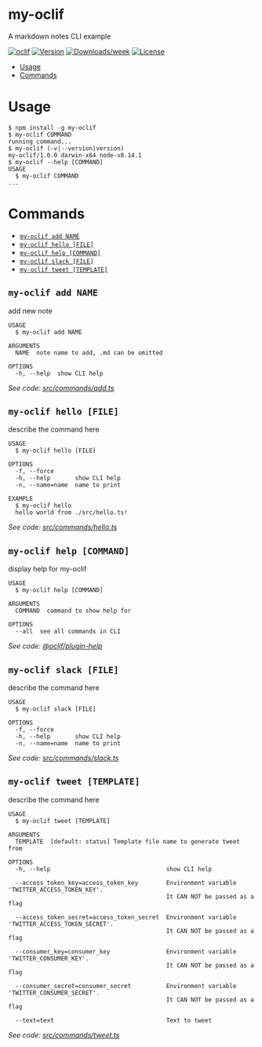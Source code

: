 my-oclif
========

A markdown notes CLI example

[![oclif](https://img.shields.io/badge/cli-oclif-brightgreen.svg)](https://oclif.io)
[![Version](https://img.shields.io/npm/v/my-oclif.svg)](https://npmjs.org/package/my-oclif)
[![Downloads/week](https://img.shields.io/npm/dw/my-oclif.svg)](https://npmjs.org/package/my-oclif)
[![License](https://img.shields.io/npm/l/my-oclif.svg)](https://github.com/articles/my-oclif/blob/master/package.json)

<!-- toc -->
* [Usage](#usage)
* [Commands](#commands)
<!-- tocstop -->
# Usage
<!-- usage -->
```sh-session
$ npm install -g my-oclif
$ my-oclif COMMAND
running command...
$ my-oclif (-v|--version|version)
my-oclif/1.0.0 darwin-x64 node-v8.14.1
$ my-oclif --help [COMMAND]
USAGE
  $ my-oclif COMMAND
...
```
<!-- usagestop -->
# Commands
<!-- commands -->
* [`my-oclif add NAME`](#my-oclif-add-name)
* [`my-oclif hello [FILE]`](#my-oclif-hello-file)
* [`my-oclif help [COMMAND]`](#my-oclif-help-command)
* [`my-oclif slack [FILE]`](#my-oclif-slack-file)
* [`my-oclif tweet [TEMPLATE]`](#my-oclif-tweet-template)

## `my-oclif add NAME`

add new note

```
USAGE
  $ my-oclif add NAME

ARGUMENTS
  NAME  note name to add, .md can be omitted

OPTIONS
  -h, --help  show CLI help
```

_See code: [src/commands/add.ts](https://github.com/korzio/my-oclif/blob/v1.0.0/src/commands/add.ts)_

## `my-oclif hello [FILE]`

describe the command here

```
USAGE
  $ my-oclif hello [FILE]

OPTIONS
  -f, --force
  -h, --help       show CLI help
  -n, --name=name  name to print

EXAMPLE
  $ my-oclif hello
  hello world from ./src/hello.ts!
```

_See code: [src/commands/hello.ts](https://github.com/korzio/my-oclif/blob/v1.0.0/src/commands/hello.ts)_

## `my-oclif help [COMMAND]`

display help for my-oclif

```
USAGE
  $ my-oclif help [COMMAND]

ARGUMENTS
  COMMAND  command to show help for

OPTIONS
  --all  see all commands in CLI
```

_See code: [@oclif/plugin-help](https://github.com/oclif/plugin-help/blob/v2.1.6/src/commands/help.ts)_

## `my-oclif slack [FILE]`

describe the command here

```
USAGE
  $ my-oclif slack [FILE]

OPTIONS
  -f, --force
  -h, --help       show CLI help
  -n, --name=name  name to print
```

_See code: [src/commands/slack.ts](https://github.com/korzio/my-oclif/blob/v1.0.0/src/commands/slack.ts)_

## `my-oclif tweet [TEMPLATE]`

describe the command here

```
USAGE
  $ my-oclif tweet [TEMPLATE]

ARGUMENTS
  TEMPLATE  [default: status] Template file name to generate tweet from

OPTIONS
  -h, --help                                 show CLI help

  --access_token_key=access_token_key        Environment variable 'TWITTER_ACCESS_TOKEN_KEY'.
                                             It CAN NOT be passed as a flag

  --access_token_secret=access_token_secret  Environment variable 'TWITTER_ACCESS_TOKEN_SECRET'.
                                             It CAN NOT be passed as a flag

  --consumer_key=consumer_key                Environment variable 'TWITTER_CONSUMER_KEY'.
                                             It CAN NOT be passed as a flag

  --consumer_secret=consumer_secret          Environment variable 'TWITTER_CONSUMER_SECRET'.
                                             It CAN NOT be passed as a flag

  --text=text                                Text to tweet
```

_See code: [src/commands/tweet.ts](https://github.com/korzio/my-oclif/blob/v1.0.0/src/commands/tweet.ts)_
<!-- commandsstop -->
